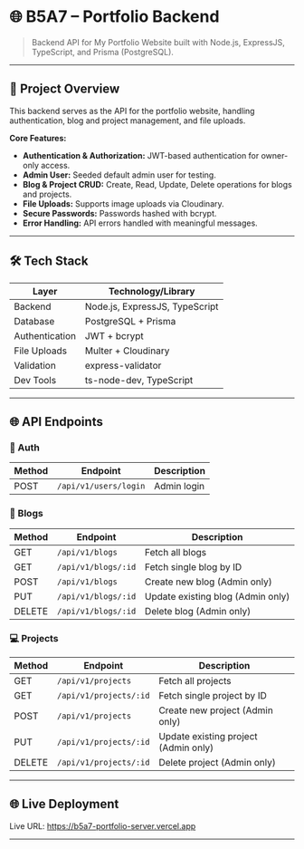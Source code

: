 
# 🌐 B5A7 – Portfolio Backend

> Backend API for My Portfolio Website built with Node.js, ExpressJS, TypeScript, and Prisma (PostgreSQL).

---

## 🔹 Project Overview

This backend serves as the API for the portfolio website, handling authentication, blog and project management, and file uploads.  

**Core Features:**

- **Authentication & Authorization:** JWT-based authentication for owner-only access.
- **Admin User:** Seeded default admin user for testing.
- **Blog & Project CRUD:** Create, Read, Update, Delete operations for blogs and projects.
- **File Uploads:** Supports image uploads via Cloudinary.
- **Secure Passwords:** Passwords hashed with bcrypt.
- **Error Handling:** API errors handled with meaningful messages.

---

## 🛠 Tech Stack

| Layer            | Technology/Library |
|-----------------|------------------|
| Backend         | Node.js, ExpressJS, TypeScript |
| Database        | PostgreSQL + Prisma |
| Authentication  | JWT + bcrypt |
| File Uploads    | Multer + Cloudinary |
| Validation      | express-validator |
| Dev Tools       | ts-node-dev, TypeScript |

---

## 🌐 API Endpoints

### 🔑 Auth
| Method | Endpoint                  | Description                  |
|--------|---------------------------|------------------------------|
| POST   | `/api/v1/users/login`       | Admin login                  |


### 📝 Blogs
| Method | Endpoint                  | Description                       |
|--------|---------------------------|-----------------------------------|
| GET    | `/api/v1/blogs`            | Fetch all blogs                   |
| GET    | `/api/v1/blogs/:id`        | Fetch single blog by ID           |
| POST   | `/api/v1/blogs`            | Create new blog (Admin only)      |
| PUT    | `/api/v1/blogs/:id`        | Update existing blog (Admin only) |
| DELETE | `/api/v1/blogs/:id`        | Delete blog (Admin only)          |

### 💻 Projects
| Method | Endpoint                     | Description                          |
|--------|------------------------------|--------------------------------------|
| GET    | `/api/v1/projects`           | Fetch all projects                   |
| GET    | `/api/v1/projects/:id`       | Fetch single project by ID           |
| POST   | `/api/v1/projects`           | Create new project (Admin only)      |
| PUT    | `/api/v1/projects/:id`       | Update existing project (Admin only) |
| DELETE | `/api/v1/projects/:id`       | Delete project (Admin only)          |

---


## 🌐 Live Deployment

Live URL: https://b5a7-portfolio-server.vercel.app

---


